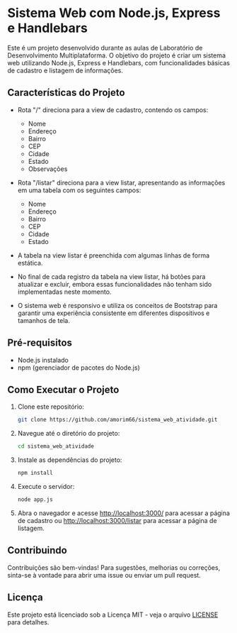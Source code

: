 # Sistema Web com Node.js, Express e Handlebars

Este é um projeto desenvolvido durante as aulas de Laboratório de Desenvolvimento Multiplataforma. O objetivo do projeto é criar um sistema web utilizando Node.js, Express e Handlebars, com funcionalidades básicas de cadastro e listagem de informações.

## Características do Projeto

- Rota "/" direciona para a view de cadastro, contendo os campos:
  - Nome
  - Endereço
  - Bairro
  - CEP
  - Cidade
  - Estado
  - Observações

- Rota "/listar" direciona para a view listar, apresentando as informações em uma tabela com os seguintes campos:
  - Nome
  - Endereço
  - Bairro
  - CEP
  - Cidade
  - Estado

- A tabela na view listar é preenchida com algumas linhas de forma estática.

- No final de cada registro da tabela na view listar, há botões para atualizar e excluir, embora essas funcionalidades não tenham sido implementadas neste momento.

- O sistema web é responsivo e utiliza os conceitos de Bootstrap para garantir uma experiência consistente em diferentes dispositivos e tamanhos de tela.

## Pré-requisitos

- Node.js instalado
- npm (gerenciador de pacotes do Node.js)

## Como Executar o Projeto

1. Clone este repositório:

   ```bash
   git clone https://github.com/amorim66/sistema_web_atividade.git
   ```

2. Navegue até o diretório do projeto:

   ```bash
   cd sistema_web_atividade
   ```

3. Instale as dependências do projeto:

   ```bash
   npm install
   ```

4. Execute o servidor:

   ```bash
   node app.js
   ```

5. Abra o navegador e acesse [http://localhost:3000/](http://localhost:3000/) para acessar a página de cadastro ou [http://localhost:3000/listar](http://localhost:3000/listar) para acessar a página de listagem.

## Contribuindo

Contribuições são bem-vindas! Para sugestões, melhorias ou correções, sinta-se à vontade para abrir uma issue ou enviar um pull request.

## Licença

Este projeto está licenciado sob a Licença MIT - veja o arquivo [LICENSE](LICENSE) para detalhes.
